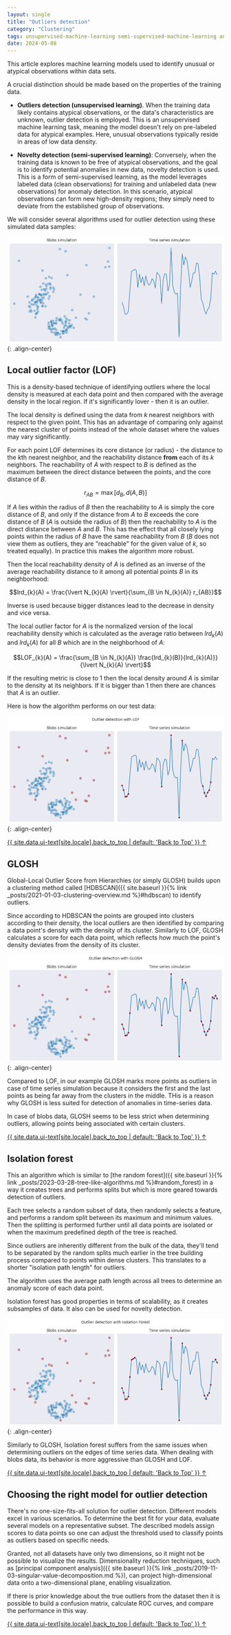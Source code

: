 ```yaml
---
layout: single
title: "Outliers detection"
category: "Clustering"
tags: unsupervised-machine-learning semi-supervised-machine-learning anomaly-detection novelty-detection local-outlier-factor LOF GLOSH isolation-forest
date: 2024-05-08
---
```



This article explores machine learning models used to identify unusual or atypical observations within data sets.

A crucial distinction should be made based on the properties of the training data.

* **Outliers detection (unsupervised learning)**. When the training data likely contains atypical observations, or the data's characteristics are unknown, outlier detection is employed. This is an unsupervised machine learning task, meaning the model doesn't rely on pre-labeled data for atypical examples. Here, unusual observations typically reside in areas of low data density.

* **Novelty detection (semi-supervised learning)**: Conversely, when the training data is known to be free of atypical observations, and the goal is to identify potential anomalies in new data, novelty detection is used. This is a form of semi-supervised learning, as the model leverages labeled data (clean observations) for training and unlabeled data (new observations) for anomaly detection. In this scenario, atypical observations can form new high-density regions; they simply need to deviate from the established group of observations.

We will consider several algorithms used for outlier detection using these simulated data samples:

![](/assets/images/clustering/data_outliers_detection.png){: .align-center}

## Local outlier factor (LOF)

This is a density-based technique of identifying outliers where the local density is measured at each data point and then compared with the average density in the local region. If it's significantly lover - then it is an outlier.

The local density is defined using the data from $k$ nearest neighbors with respect to the given point. This has an advantage of comparing only against the nearest cluster of points instead of the whole dataset where the values may vary significantly.

For each point LOF determines its core distance (or radius) - the distance to the $k$th nearest neighbor, and the reachability distance **from** each of its $k$ neighbors. The reachability of $A$ with respect to $B$ is defined as the maximum between the direct distance between the points, and the core distance of $B$.

$$r_{AB} = \max[d_{B}, d(A, B)]$$

If $A$ lies within the radius of $B$ then the reachability to $A$ is simply the core distance of $B$, and only if the distance from $A$ to $B$ exceeds the core distance of $B$ ($A$ is outside the radius of $B$) then the reachability to $A$ is the direct distance between $A$ and $B$. This has the effect that all closely lying points within the radius of $B$ have the same reachability from $B$ ($B$ does not view them as outliers, they are "reachable" for the given value of $k$, so treated equally). In practice this makes the algorithm more robust.

Then the local reachability density of $A$ is defined as an inverse of the average reachability distance to it among all potential points $B$ in its neighborhood:

$$lrd_{k}(A) = \frac{\lvert N_{k}(A) \rvert}{\sum_{B \in N_{k}(A)} r_{AB}}$$

Inverse is used because bigger distances lead to the decrease in density and vice versa.

The local outlier factor for $A$ is the normalized version of the local reachability density which is calculated as the average ratio between $lrd_{k}(A)$ and $lrd_{k}(A)$ for all $B$ which are in the neighborhood of $A$:

$$LOF_{k}(A) = \frac{\sum_{B \in N_{k}(A)} \frac{lrd_{k}(B)}{lrd_{k}(A)}}{\lvert N_{k}(A) \rvert}$$

If the resulting metric is close to 1 then the local density around $A$ is similar to the density at its neighbors. If it is bigger than 1 then there are chances that $A$ is an outlier.

Here is how the algorithm performs on our test data:

![](/assets/images/clustering/outliers_LOF_example.png){: .align-center}

<a href="#page-title" class="back-to-top">{{ site.data.ui-text[site.locale].back_to_top | default: 'Back to Top' }} &uarr;</a>

## GLOSH

Global-Local Outlier Score from Hierarchies (or simply GLOSH) builds upon a clustering method called [HDBSCAN]({{ site.baseurl }}{% link _posts/2021-01-03-clustering-overview.md %}#hdbscan) to identify outliers.

Since according to HDBSCAN the points are grouped into clusters according to their density, the local outliers are then identified by comparing a data point's density with the density of its cluster. Similarly to LOF, GLOSH calculates a score for each data point, which reflects how much the point's density deviates from the density of its cluster.

![](/assets/images/clustering/outliers_GLOSH_example.png){: .align-center}

Compared to LOF, in our example GLOSH marks more points as outliers in case of time series simulation because it considers the first and the last points as being far away from the clusters in the middle. THis is a reason why GLOSH is less suited for detection of anomalies in time-series data.

In case of blobs data, GLOSH seems to be less strict when determining outliers, allowing points being associated with certain clusters.

<a href="#page-title" class="back-to-top">{{ site.data.ui-text[site.locale].back_to_top | default: 'Back to Top' }} &uarr;</a>

## Isolation forest

This an algorithm which is similar to [the random forest]({{ site.baseurl }}{% link _posts/2023-03-28-tree-like-algorithms.md %}#random_forest) in a way it creates trees and performs splits but which is more geared towards detection of outliers.

Each tree selects a random subset of data, then randomly selects a feature, and performs a random split between its maximum and minimum values. Then the splitting is performed further until all data points are isolated or when the maximum predefined depth of the tree is reached.

Since outliers are inherently different from the bulk of the data, they'll tend to be separated by the random splits much earlier in the tree building process compared to points within dense clusters. This translates to a shorter "isolation path length" for outliers.

The algorithm uses the average path length across all trees to determine an anomaly score of each data point.

Isolation forest has good properties in terms of scalability, as it creates subsamples of data. It also can be used for novelty detection.

![](/assets/images/clustering/outliers_isolation_forest_example.png){: .align-center}

Similarly to GLOSH, Isolation forest suffers from the same issues when determining outliers on the edges of time series data. When dealing with blobs data, its behavior is more aggressive than GLOSH and LOF.

<a href="#page-title" class="back-to-top">{{ site.data.ui-text[site.locale].back_to_top | default: 'Back to Top' }} &uarr;</a>

## Choosing the right model for outlier detection

There's no one-size-fits-all solution for outlier detection. Different models excel in various scenarios. To determine the best fit for your data, evaluate several models on a representative subset. The described models assign scores to data points so one can adjust the threshold used to classify points as outliers based on specific needs.

Granted, not all datasets have only two dimensions, so it might not be possible to visualize the results. Dimensionality reduction techniques, such as [principal component analysis]({{ site.baseurl }}{% link _posts/2019-11-03-singular-value-decomposition.md %}), can project high-dimensional data onto a two-dimensional plane, enabling visualization.

If there is prior knowledge about the true outliers from the dataset then it is possible to build a confusion matrix, calculate ROC curves, and compare the performance in this way.

<a href="#page-title" class="back-to-top">{{ site.data.ui-text[site.locale].back_to_top | default: 'Back to Top' }} &uarr;</a>

